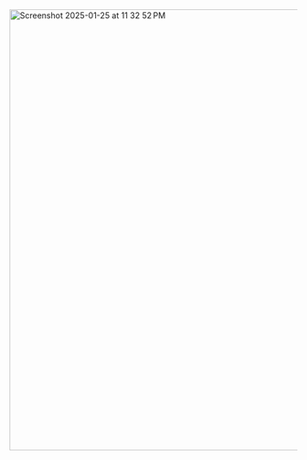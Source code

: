
<img width="773" alt="Screenshot 2025-01-25 at 11 32 52 PM" src="https://github.com/user-attachments/assets/e0e2b355-93d8-4651-9712-d094231452b1" />
